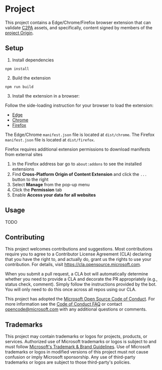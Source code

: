 # Project

This project contains a Edge/Chrome/Firefox browser extension that can validate [C2PA](https://c2pa.org) assets, and specifically, content signed by members of the [project Origin](https://www.originproject.info/).

## Setup


1. Install dependencies
```
npm install
```

2. Build the extension
```
npm run build
```

3. Install the extension in a browser:  

Follow the side-loading instruction for your browser to load the extension:

* [Edge](https://learn.microsoft.com/en-us/microsoft-edge/extensions-chromium/getting-started/extension-sideloading)  
* [Chrome](https://developer.chrome.com/docs/extensions/mv3/getstarted/development-basics/#load-unpacked)  
* [Firefox](https://extensionworkshop.com/documentation/develop/temporary-installation-in-firefox/) 

The Edge/Chrome `manifest.json` file is located at `dist/chrome`. The Firefox `manifest.json` file is located at `dist/firefox`.

Firefox requires additional extension permissions to download manifests from external sites
1. In the Firefox address bar go to `about:addons` to see the installed extensions
2. Find **Cross-Platform Origin of Content Extension** and click the `...` button to the right
3. Select **Manage** from the pop-up menu
4. Click the **Permission** tab
5. Enable **Access your data for all websites**

## Usage

TODO

## Contributing

This project welcomes contributions and suggestions.  Most contributions require you to agree to a
Contributor License Agreement (CLA) declaring that you have the right to, and actually do, grant us
the rights to use your contribution. For details, visit https://cla.opensource.microsoft.com.

When you submit a pull request, a CLA bot will automatically determine whether you need to provide
a CLA and decorate the PR appropriately (e.g., status check, comment). Simply follow the instructions
provided by the bot. You will only need to do this once across all repos using our CLA.

This project has adopted the [Microsoft Open Source Code of Conduct](https://opensource.microsoft.com/codeofconduct/).
For more information see the [Code of Conduct FAQ](https://opensource.microsoft.com/codeofconduct/faq/) or
contact [opencode@microsoft.com](mailto:opencode@microsoft.com) with any additional questions or comments.

## Trademarks

This project may contain trademarks or logos for projects, products, or services. Authorized use of Microsoft 
trademarks or logos is subject to and must follow 
[Microsoft's Trademark & Brand Guidelines](https://www.microsoft.com/en-us/legal/intellectualproperty/trademarks/usage/general).
Use of Microsoft trademarks or logos in modified versions of this project must not cause confusion or imply Microsoft sponsorship.
Any use of third-party trademarks or logos are subject to those third-party's policies.
